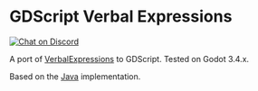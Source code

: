 # GDScript Verbal Expressions

[![Chat on Discord](https://img.shields.io/discord/853476898071117865?label=chat&logo=discord)](https://discord.gg/6mcdWWBkrr)

A port of [VerbalExpressions](https://github.com/VerbalExpressions) to GDScript. Tested on Godot 3.4.x.

Based on the [Java](https://github.com/VerbalExpressions/JavaVerbalExpressions) implementation.

